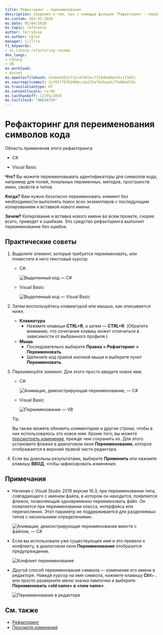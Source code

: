```yaml
---
title: Рефакторинг — переименование
description: Сведения о том, как с помощью функции "Рефакторинг — переименовать" переименовывать идентификаторы для символов кода, например для полей, локальных переменных, методов, пространств имен, свойств и типов.
ms.custom: SEO-VS-2020
ms.date: 05/04/2020
ms.topic: reference
author: TerryGLee
ms.author: tglee
manager: jillfra
f1_keywords:
- vs.csharp.refactoring.rename
dev_langs:
- CSharp
- VB
ms.workload:
- dotnet
ms.openlocfilehash: 43a6e93815732c4f9d2ec7f29d6d6bef4c1f3451
ms.sourcegitcommit: 2cf87f79762906ccaa133a7645aa4c77a0bed7da
ms.translationtype: HT
ms.contentlocale: ru-RU
ms.lasthandoff: 12/05/2020
ms.locfileid: "96616724"
---
```

# <a name="rename-a-code-symbol-refactoring"></a>Рефакторинг для переименования символов кода

Область применения этого рефакторинга:

- C#

- Visual Basic

**Что?** Вы можете переименовывать идентификаторы для символов кода, например для полей, локальных переменных, методов, пространств имен, свойств и типов.

**Когда?** Вам нужно безопасно переименовать элемент без необходимости выполнять поиск всех экземпляров с последующим копированием и вставкой нового имени.

**Зачем?** Копирование и вставка нового имени во всем проекте, скорее всего, приведет к ошибкам. Это средство рефакторинга выполнит переименование без ошибок.

## <a name="how-to"></a>Практические советы

1. Выделите элемент, который требуется переименовать, или поместите в него текстовый курсор.

   - C#:

       ![Выделенный код — C#](media/rename-highlight-cs.png)

   - Visual Basic:

       ![Выделенный код — Visual Basic](media/rename-highlight-vb.png)

2. Затем воспользуйтесь клавиатурой или мышью, как описывается ниже.

   - **Клавиатура**
      - Нажмите клавиши **CTRL+R**, а затем — **CTRL+R**. (Обратите внимание, что сочетание клавиш может отличаться в зависимости от выбранного профиля.)
   - **Мышь**
      - Последовательно выберите **Правка > Рефакторинг > Переименовать**.
      - Щелкните код правой кнопкой мыши и выберите пункт **Переименовать**.

3. Переименуйте элемент. Для этого просто введите новое имя.

   - C#:

      ![Анимация, демонстрирующая переименование, — C#](media/rename-animated-cs.gif)

   - Visual Basic:

      ![Переименование — VB](media/rename-rename-vb.png)

   > [!TIP]
   > Вы также можете обновить комментарии и другие строки, чтобы в них использовалось это новое имя. Кроме того, вы можете [просмотреть изменения](../../ide/preview-changes.md), прежде чем сохранить их. Для этого установите флажки в диалоговом окне **Переименование**, которое отображается в верхней правой части редактора.

4. Если вы довольны результатами, выберите **Применить** или нажмите клавишу **ВВОД**, чтобы зафиксировать изменения.

## <a name="remarks"></a>Примечания

- Начиная с Visual Studio 2019 версии 16.3, при переименовании типа, совпадающего с именем файла, в котором он находится, появляется флажок, позволяющий одновременно переименовать файл. Он появляется при переименовании класса, интерфейса или перечисления. Этот параметр не поддерживается для разделяемых типов с несколькими определениями.

   ![Анимация, демонстрирующая переименование вместе с файлом, — C#](media/rename-with-file-animated-cs.gif)

- Если вы использовали уже существующее имя и это привело к конфликту, в диалоговом окне **Переименование** отобразится предупреждение.

   ![Конфликт переименования](media/rename-conflict-cs.png)

- Другой способ переименования символа — изменение его имени в редакторе. Наведя курсор на имя символа, нажмите клавишу **Ctrl**+ **.** или просто разверните меню значка лампочки и выберите **Переименовать \<old name> в \<new name>** .

   ![Переименование в редакторе](media/rename-with-editor-cs.png)

## <a name="see-also"></a>См. также

- [Рефакторинг](../refactoring-in-visual-studio.md)
- [Просмотр изменений](../../ide/preview-changes.md)
